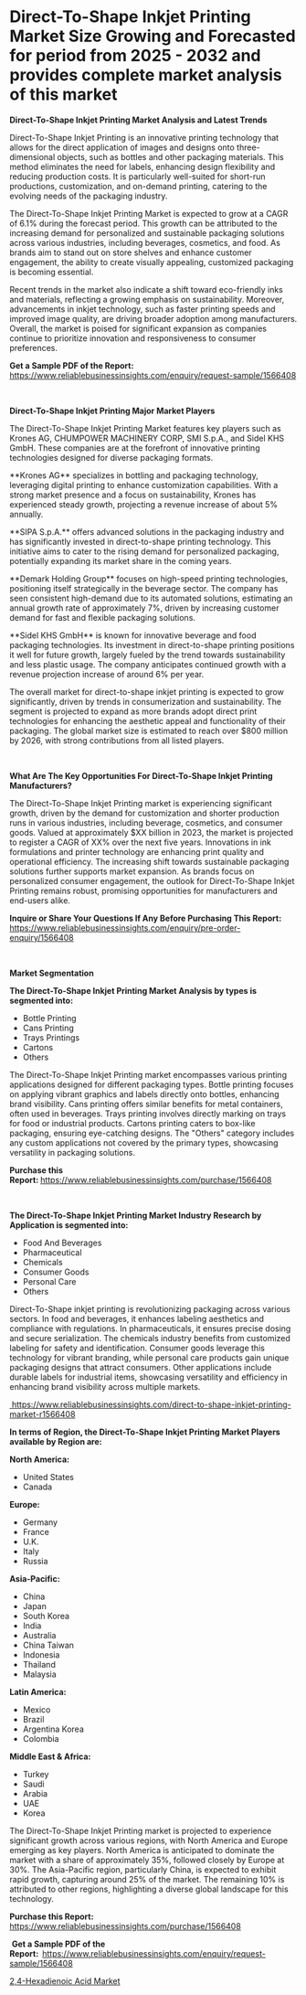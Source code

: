<p><h1>Direct-To-Shape Inkjet Printing Market Size Growing and Forecasted for period from 2025 - 2032 and provides complete market analysis of this market</h1></p><p><strong>Direct-To-Shape Inkjet Printing Market Analysis and Latest Trends</strong></p>
<p><p>Direct-To-Shape Inkjet Printing is an innovative printing technology that allows for the direct application of images and designs onto three-dimensional objects, such as bottles and other packaging materials. This method eliminates the need for labels, enhancing design flexibility and reducing production costs. It is particularly well-suited for short-run productions, customization, and on-demand printing, catering to the evolving needs of the packaging industry.</p><p>The Direct-To-Shape Inkjet Printing Market is expected to grow at a CAGR of 6.1% during the forecast period. This growth can be attributed to the increasing demand for personalized and sustainable packaging solutions across various industries, including beverages, cosmetics, and food. As brands aim to stand out on store shelves and enhance customer engagement, the ability to create visually appealing, customized packaging is becoming essential.</p><p>Recent trends in the market also indicate a shift toward eco-friendly inks and materials, reflecting a growing emphasis on sustainability. Moreover, advancements in inkjet technology, such as faster printing speeds and improved image quality, are driving broader adoption among manufacturers. Overall, the market is poised for significant expansion as companies continue to prioritize innovation and responsiveness to consumer preferences.</p></p>
<p><strong>Get a Sample PDF of the Report:&nbsp;</strong> <a href="https://www.reliablebusinessinsights.com/enquiry/request-sample/1566408?utm_campaign=3035&utm_medium=2&utm_source=Github&utm_content=ia&utm_term=22032025&utm_id=direct-to-shape-inkjet-printing">https://www.reliablebusinessinsights.com/enquiry/request-sample/1566408</a></p>
<p>&nbsp;</p>
<p><strong>Direct-To-Shape Inkjet Printing Major Market Players</strong></p>
<p><p>The Direct-To-Shape Inkjet Printing Market features key players such as Krones AG, CHUMPOWER MACHINERY CORP, SMI S.p.A., and Sidel KHS GmbH. These companies are at the forefront of innovative printing technologies designed for diverse packaging formats.</p><p>**Krones AG** specializes in bottling and packaging technology, leveraging digital printing to enhance customization capabilities. With a strong market presence and a focus on sustainability, Krones has experienced steady growth, projecting a revenue increase of about 5% annually.</p><p>**SIPA S.p.A.** offers advanced solutions in the packaging industry and has significantly invested in direct-to-shape printing technology. This initiative aims to cater to the rising demand for personalized packaging, potentially expanding its market share in the coming years.</p><p>**Demark Holding Group** focuses on high-speed printing technologies, positioning itself strategically in the beverage sector. The company has seen consistent high-demand due to its automated solutions, estimating an annual growth rate of approximately 7%, driven by increasing customer demand for fast and flexible packaging solutions.</p><p>**Sidel KHS GmbH** is known for innovative beverage and food packaging technologies. Its investment in direct-to-shape printing positions it well for future growth, largely fueled by the trend towards sustainability and less plastic usage. The company anticipates continued growth with a revenue projection increase of around 6% per year.</p><p>The overall market for direct-to-shape inkjet printing is expected to grow significantly, driven by trends in consumerization and sustainability. The segment is projected to expand as more brands adopt direct print technologies for enhancing the aesthetic appeal and functionality of their packaging. The global market size is estimated to reach over $800 million by 2026, with strong contributions from all listed players.</p></p>
<p>&nbsp;</p>
<p><strong>What Are The Key Opportunities For Direct-To-Shape Inkjet Printing Manufacturers?</strong></p>
<p><p>The Direct-To-Shape Inkjet Printing market is experiencing significant growth, driven by the demand for customization and shorter production runs in various industries, including beverage, cosmetics, and consumer goods. Valued at approximately $XX billion in 2023, the market is projected to register a CAGR of XX% over the next five years. Innovations in ink formulations and printer technology are enhancing print quality and operational efficiency. The increasing shift towards sustainable packaging solutions further supports market expansion. As brands focus on personalized consumer engagement, the outlook for Direct-To-Shape Inkjet Printing remains robust, promising opportunities for manufacturers and end-users alike.</p></p>
<p><strong>Inquire or Share Your Questions If Any Before Purchasing This Report:</strong> <a href="https://www.reliablebusinessinsights.com/enquiry/pre-order-enquiry/1566408?utm_campaign=3035&utm_medium=2&utm_source=Github&utm_content=ia&utm_term=22032025&utm_id=direct-to-shape-inkjet-printing">https://www.reliablebusinessinsights.com/enquiry/pre-order-enquiry/1566408</a></p>
<p>&nbsp;</p>
<p><strong>Market Segmentation</strong></p>
<p><strong>The Direct-To-Shape Inkjet Printing Market Analysis by types is segmented into:</strong></p>
<p><ul><li>Bottle Printing</li><li>Cans Printing</li><li>Trays Printings</li><li>Cartons</li><li>Others</li></ul></p>
<p><p>The Direct-To-Shape Inkjet Printing market encompasses various printing applications designed for different packaging types. Bottle printing focuses on applying vibrant graphics and labels directly onto bottles, enhancing brand visibility. Cans printing offers similar benefits for metal containers, often used in beverages. Trays printing involves directly marking on trays for food or industrial products. Cartons printing caters to box-like packaging, ensuring eye-catching designs. The "Others" category includes any custom applications not covered by the primary types, showcasing versatility in packaging solutions.</p></p>
<p><strong>Purchase this Report:&nbsp;</strong><a href="https://www.reliablebusinessinsights.com/purchase/1566408?utm_campaign=3035&utm_medium=2&utm_source=Github&utm_content=ia&utm_term=22032025&utm_id=direct-to-shape-inkjet-printing">https://www.reliablebusinessinsights.com/purchase/1566408</a></p>
<p>&nbsp;</p>
<p><strong>The Direct-To-Shape Inkjet Printing Market Industry Research by Application is segmented into:</strong></p>
<p><ul><li>Food And Beverages</li><li>Pharmaceutical</li><li>Chemicals</li><li>Consumer Goods</li><li>Personal Care</li><li>Others</li></ul></p>
<p><p>Direct-To-Shape inkjet printing is revolutionizing packaging across various sectors. In food and beverages, it enhances labeling aesthetics and compliance with regulations. In pharmaceuticals, it ensures precise dosing and secure serialization. The chemicals industry benefits from customized labeling for safety and identification. Consumer goods leverage this technology for vibrant branding, while personal care products gain unique packaging designs that attract consumers. Other applications include durable labels for industrial items, showcasing versatility and efficiency in enhancing brand visibility across multiple markets.</p></p>
<p><a href="https://www.reliablebusinessinsights.com/direct-to-shape-inkjet-printing-market-r1566408?utm_campaign=3035&utm_medium=2&utm_source=Github&utm_content=ia&utm_term=22032025&utm_id=direct-to-shape-inkjet-printing">&nbsp;https://www.reliablebusinessinsights.com/direct-to-shape-inkjet-printing-market-r1566408</a></p>
<p><strong>In terms of Region, the Direct-To-Shape Inkjet Printing Market Players available by Region are:</strong></p>
<p>
    <p> <strong> North America: </strong>
        <ul>
            <li>United States</li>
            <li>Canada</li>
        </ul>
        </p> 
    <p> <strong> Europe: </strong>
        <ul>
            <li>Germany</li>
            <li>France</li>
            <li>U.K.</li>
            <li>Italy</li>
            <li>Russia</li>
        </ul>
        </p> 
    <p> <strong> Asia-Pacific: </strong>
        <ul>
            <li>China</li>
            <li>Japan</li>
            <li>South Korea</li>
            <li>India</li>
            <li>Australia</li>
            <li>China Taiwan</li>
            <li>Indonesia</li>
            <li>Thailand</li>
            <li>Malaysia</li>
        </ul>
        </p> 
    <p> <strong> Latin America: </strong>
        <ul>
            <li>Mexico</li>
            <li>Brazil</li>
            <li>Argentina Korea</li>
            <li>Colombia</li>
        </ul>
        </p> 
    <p> <strong> Middle East & Africa: </strong>
        <ul>
            <li>Turkey</li>
            <li>Saudi</li>
            <li>Arabia</li>
            <li>UAE</li>
            <li>Korea</li>
        </ul>
    </p>
    </p>
<p><p>The Direct-To-Shape Inkjet Printing market is projected to experience significant growth across various regions, with North America and Europe emerging as key players. North America is anticipated to dominate the market with a share of approximately 35%, followed closely by Europe at 30%. The Asia-Pacific region, particularly China, is expected to exhibit rapid growth, capturing around 25% of the market. The remaining 10% is attributed to other regions, highlighting a diverse global landscape for this technology.</p></p>
<p><strong>Purchase this Report: </strong><a href="https://www.reliablebusinessinsights.com/purchase/1566408?utm_campaign=3035&utm_medium=2&utm_source=Github&utm_content=ia&utm_term=22032025&utm_id=direct-to-shape-inkjet-printing">https://www.reliablebusinessinsights.com/purchase/1566408</a></p>
<p>&nbsp;<strong>Get a Sample PDF of the Report:&nbsp;&nbsp;</strong><a href="https://www.reliablebusinessinsights.com/enquiry/request-sample/1566408?utm_campaign=3035&utm_medium=2&utm_source=Github&utm_content=ia&utm_term=22032025&utm_id=direct-to-shape-inkjet-printing">https://www.reliablebusinessinsights.com/enquiry/request-sample/1566408</a></p>
<p><strong></strong></p>
<p><p><a href="https://github.com/saklpelzami95/Market-Research-Report-List-1/blob/main/24-hexadienoic-acid-market.md?utm_campaign=3035&utm_medium=2&utm_source=Github&utm_content=ia&utm_term=22032025&utm_id=direct-to-shape-inkjet-printing">2,4-Hexadienoic Acid Market</a></p></p>